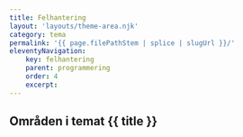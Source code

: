 ```yaml
---
title: Felhantering
layout: 'layouts/theme-area.njk'
category: tema
permalink: '{{ page.filePathStem | splice | slugUrl }}/'
eleventyNavigation:
    key: felhantering
    parent: programmering
    order: 4
    excerpt:
---
```


## Områden i temat {{ title }}
